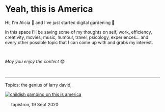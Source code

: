# Yeah, this is America

Hi, I'm Alicia 🦁 and I've just started digital gardening 🌱

In this space I'll be saving some of my thoughts on self, work, efficiency, creativity, movies, music, humour, travel, psicology, experiences... and every other possible topic that I can come up with and grabs my interest.

<p>&nbsp;<p> 

_May you enjoy the content_ 😎

<p>&nbsp;<p> 
  
  ----------
  Topics: the genius of larry david, 
  


[![childish gambino on this is america](Doing-my-thing/images/thisisamerica1.png)](https://www.youtube.com/watch?v=VYOjWnS4cMY)







[<img src="Doing-my-thing/images/instagramlogo.png" width=16>](https://www.instagram.com/tapistron/) tapistron, 19 Sept 2020
